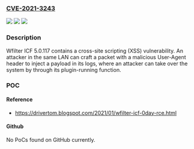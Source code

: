 ### [CVE-2021-3243](https://cve.mitre.org/cgi-bin/cvename.cgi?name=CVE-2021-3243)
![](https://img.shields.io/static/v1?label=Product&message=n%2Fa&color=blue)
![](https://img.shields.io/static/v1?label=Version&message=n%2Fa&color=blue)
![](https://img.shields.io/static/v1?label=Vulnerability&message=n%2Fa&color=brighgreen)

### Description

Wfilter ICF 5.0.117 contains a cross-site scripting (XSS) vulnerability. An attacker in the same LAN can craft a packet with a malicious User-Agent header to inject a payload in its logs, where an attacker can take over the system by through its plugin-running function.

### POC

#### Reference
- https://drivertom.blogspot.com/2021/01/wfilter-icf-0day-rce.html

#### Github
No PoCs found on GitHub currently.

